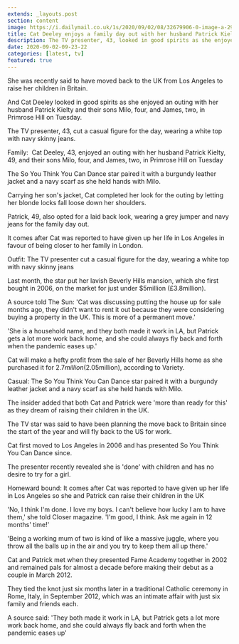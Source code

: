 ```yaml
---
extends: _layouts.post
section: content
image: https://i.dailymail.co.uk/1s/2020/09/02/08/32679906-0-image-a-29_1599033090675.jpg 
title: Cat Deeley enjoys a family day out with her husband Patrick Kielty and their children Milo and James 
description: The TV presenter, 43, looked in good spirits as she enjoyed an outing with her husband Patrick, 49, and their sons in Primrose Hill on Tuesday. 
date: 2020-09-02-09-23-22 
categories: [latest, tv] 
featured: true 
--- 
```

She was recently said to have moved back to the UK from Los Angeles to raise her children in Britain. 

And Cat Deeley looked in good spirits as she enjoyed an outing with her husband Patrick Kielty and their sons Milo, four, and James, two, in Primrose Hill on Tuesday.

The TV presenter, 43, cut a casual figure for the day, wearing a white top with navy skinny jeans.

Family:  Cat Deeley, 43, enjoyed an outing with her husband Patrick Kielty, 49, and their sons Milo, four, and James, two, in Primrose Hill on Tuesday

The So You Think You Can Dance star paired it with a burgundy leather jacket and a navy scarf as she held hands with Milo.

Carrying her son's jacket, Cat completed her look for the outing by letting her blonde locks fall loose down her shoulders. 

Patrick, 49, also opted for a laid back look, wearing a grey jumper and navy jeans for the family day out.

It comes after Cat was reported to have given up her life in Los Angeles in favour of being closer to her family in London.    

Outfit: The TV presenter cut a casual figure for the day, wearing a white top with navy skinny jeans

Last month, the star put her lavish Beverly Hills mansion, which she first bought in 2006, on the market for just under $5million (£3.8million).

A source told The Sun: 'Cat was discussing putting the house up for sale months ago, they didn't want to rent it out because they were considering buying a property in the UK. This is more of a permanent move.' 

'She is a household name, and they both made it work in LA, but Patrick gets a lot more work back home, and she could always fly back and forth when the pandemic eases up.'

Cat will make a hefty profit from the sale of her Beverly Hills home as she purchased it for $2.7million ($2.05million), according to Variety.  

Casual: The So You Think You Can Dance star paired it with a burgundy leather jacket and a navy scarf as she held hands with Milo.

The insider added that both Cat and Patrick were 'more than ready for this' as they dream of raising their children in the UK.

The TV star was said to have been planning the move back to Britain since the start of the year and will fly back to the US for work. 

Cat first moved to Los Angeles in 2006 and has presented So You Think You Can Dance since. 

The presenter recently revealed she is 'done' with children and has no desire to try for a girl.

Homeward bound: It comes after Cat was reported to have given up her life in Los Angeles so she and Patrick can raise their children in the UK

'No, I think I'm done. I love my boys. I can't believe how lucky I am to have them,' she told Closer magazine. 'I'm good, I think. Ask me again in 12 months' time!'

'Being a working mum of two is kind of like a massive juggle, where you throw all the balls up in the air and you try to keep them all up there.'

Cat and Patrick met when they presented Fame Academy together in 2002 and remained pals for almost a decade before making their debut as a couple in March 2012.

They tied the knot just six months later in a traditional Catholic ceremony in Rome, Italy, in September 2012, which was an intimate affair with just six family and friends each.

A source said: 'They both made it work in LA, but Patrick gets a lot more work back home, and she could always fly back and forth when the pandemic eases up'

